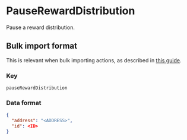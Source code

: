 # PauseRewardDistribution

Pause a reward distribution.

## Bulk import format

This is relevant when bulk importing actions, as described in [this
guide](https://github.com/DA0-DA0/dao-dao-ui/wiki/Bulk-importing-actions).

### Key

`pauseRewardDistribution`

### Data format

```json
{
  "address": "<ADDRESS>",
  "id": <ID>
}
```
